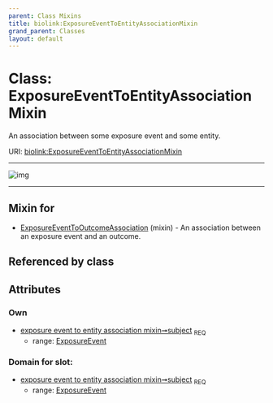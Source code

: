 ```yaml
---
parent: Class Mixins
title: biolink:ExposureEventToEntityAssociationMixin
grand_parent: Classes
layout: default
---
```


# Class: ExposureEventToEntityAssociationMixin


An association between some exposure event and some entity.

URI: [biolink:ExposureEventToEntityAssociationMixin](https://w3id.org/biolink/vocab/ExposureEventToEntityAssociationMixin)


---

![img](http://yuml.me/diagram/nofunky;dir:TB/class/[ExposureEvent]%3Csubject%201..1-++[ExposureEventToEntityAssociationMixin],[ExposureEventToOutcomeAssociation]uses%20-.-%3E[ExposureEventToEntityAssociationMixin],[ExposureEventToOutcomeAssociation],[ExposureEvent])

---


## Mixin for

 * [ExposureEventToOutcomeAssociation](ExposureEventToOutcomeAssociation.md) (mixin)  - An association between an exposure event and an outcome.

## Referenced by class


## Attributes


### Own

 * [exposure event to entity association mixin➞subject](exposure_event_to_entity_association_mixin_subject.md)  <sub>REQ</sub>
    * range: [ExposureEvent](ExposureEvent.md)

### Domain for slot:

 * [exposure event to entity association mixin➞subject](exposure_event_to_entity_association_mixin_subject.md)  <sub>REQ</sub>
    * range: [ExposureEvent](ExposureEvent.md)
